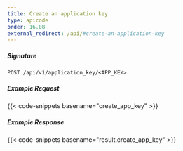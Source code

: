 ```yaml
---
title: Create an application key
type: apicode
order: 16.08
external_redirect: /api/#create-an-application-key
---
```


##### Signature

`POST /api/v1/application_key/<APP_KEY>`

##### Example Request

{{< code-snippets basename="create_app_key" >}}

##### Example Response

{{< code-snippets basename="result.create_app_key" >}}
